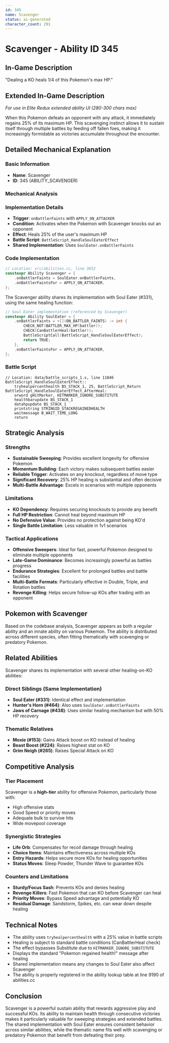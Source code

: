 ```yaml
---
id: 345
name: Scavenger
status: ai-generated
character_count: 291
---
```


# Scavenger - Ability ID 345

## In-Game Description
"Dealing a KO heals 1/4 of this Pokemon's max HP."

## Extended In-Game Description
*For use in Elite Redux extended ability UI (280-300 chars max)*

When this Pokemon defeats an opponent with any attack, it immediately regains 25% of its maximum HP. This scavenging instinct allows it to sustain itself through multiple battles by feeding off fallen foes, making it increasingly formidable as victories accumulate throughout the encounter.

## Detailed Mechanical Explanation

### Basic Information
- **Name**: Scavenger
- **ID**: 345 (ABILITY_SCAVENGER)

### Mechanical Analysis

### Implementation Details
- **Trigger**: `onBattlerFaints` with `APPLY_ON_ATTACKER`
- **Condition**: Activates when the Pokemon with Scavenger knocks out an opponent
- **Effect**: Heals 25% of the user's maximum HP
- **Battle Script**: `BattleScript_HandleSoulEaterEffect`
- **Shared Implementation**: Uses `SoulEater.onBattlerFaints`

### Code Implementation
```cpp
// Location: src/abilities.cc, line 3652
constexpr Ability Scavenger = {
    .onBattlerFaints = SoulEater.onBattlerFaints,
    .onBattlerFaintsFor = APPLY_ON_ATTACKER,
};
```

The Scavenger ability shares its implementation with Soul Eater (#331), using the same healing function:

```cpp
// Soul Eater implementation (referenced by Scavenger)
constexpr Ability SoulEater = {
    .onBattlerFaints = +[](ON_BATTLER_FAINTS) -> int {
        CHECK_NOT(BATTLER_MAX_HP(battler));
        CHECK(CanBattlerHeal(battler));
        BattleScriptCall(BattleScript_HandleSoulEaterEffect);
        return TRUE;
    },
    .onBattlerFaintsFor = APPLY_ON_ATTACKER,
};
```

### Battle Script
```assembly
// Location: data/battle_scripts_1.s, line 11846
BattleScript_HandleSoulEaterEffect::
    tryhealpercenthealth BS_STACK_1, 25, BattleScript_Return
BattleScript_HandleSoulEaterEffect_AfterHeal:
    orword gHitMarker, HITMARKER_IGNORE_SUBSTITUTE
    healthbarupdate BS_STACK_1
    datahpupdate BS_STACK_1
    printstring STRINGID_STACKREGAINEDHEALTH
    waitmessage B_WAIT_TIME_LONG
    return
```

## Strategic Analysis

### Strengths
- **Sustainable Sweeping**: Provides excellent longevity for offensive Pokemon
- **Momentum Building**: Each victory makes subsequent battles easier
- **Reliable Trigger**: Activates on any knockout, regardless of move type
- **Significant Recovery**: 25% HP healing is substantial and often decisive
- **Multi-Battle Advantage**: Excels in scenarios with multiple opponents

### Limitations
- **KO Dependency**: Requires securing knockouts to provide any benefit
- **Full HP Restriction**: Cannot heal beyond maximum HP
- **No Defensive Value**: Provides no protection against being KO'd
- **Single Battle Limitation**: Less valuable in 1v1 scenarios

### Tactical Applications
- **Offensive Sweepers**: Ideal for fast, powerful Pokemon designed to eliminate multiple opponents
- **Late-Game Dominance**: Becomes increasingly powerful as battles progress
- **Endurance Strategies**: Excellent for prolonged battles and battle facilities
- **Multi-Battle Formats**: Particularly effective in Double, Triple, and Rotation battles
- **Revenge Killing**: Helps secure follow-up KOs after trading with an opponent

## Pokemon with Scavenger
Based on the codebase analysis, Scavenger appears as both a regular ability and an innate ability on various Pokemon. The ability is distributed across different species, often fitting thematically with scavenging or predatory Pokemon.

## Related Abilities
Scavenger shares its implementation with several other healing-on-KO abilities:

### Direct Siblings (Same Implementation)
- **Soul Eater (#331)**: Identical effect and implementation
- **Hunter's Horn (#464)**: Also uses `SoulEater.onBattlerFaints`
- **Jaws of Carnage (#438)**: Uses similar healing mechanism but with 50% HP recovery

### Thematic Relatives
- **Moxie (#153)**: Gains Attack boost on KO instead of healing
- **Beast Boost (#224)**: Raises highest stat on KO
- **Grim Neigh (#265)**: Raises Special Attack on KO

## Competitive Analysis

### Tier Placement
Scavenger is a **high-tier** ability for offensive Pokemon, particularly those with:
- High offensive stats
- Good Speed or priority moves
- Adequate bulk to survive hits
- Wide movepool coverage

### Synergistic Strategies
- **Life Orb**: Compensates for recoil damage through healing
- **Choice Items**: Maintains effectiveness across multiple KOs
- **Entry Hazards**: Helps secure more KOs for healing opportunities
- **Status Moves**: Sleep Powder, Thunder Wave to guarantee KOs

### Counters and Limitations
- **Sturdy/Focus Sash**: Prevents KOs and denies healing
- **Revenge Killers**: Fast Pokemon that can KO before Scavenger can heal
- **Priority Moves**: Bypass Speed advantage and potentially KO
- **Residual Damage**: Sandstorm, Spikes, etc. can wear down despite healing

## Technical Notes
- The ability uses `tryhealpercenthealth` with a 25% value in battle scripts
- Healing is subject to standard battle conditions (CanBattlerHeal check)
- The effect bypasses Substitute due to `HITMARKER_IGNORE_SUBSTITUTE`
- Displays the standard "Pokemon regained health!" message after healing
- Shared implementation means any changes to Soul Eater also affect Scavenger
- The ability is properly registered in the ability lookup table at line 9190 of abilities.cc

## Conclusion
Scavenger is a powerful sustain ability that rewards aggressive play and successful KOs. Its ability to maintain health through consecutive victories makes it particularly valuable for sweeping strategies and extended battles. The shared implementation with Soul Eater ensures consistent behavior across similar abilities, while the thematic name fits well with scavenging or predatory Pokemon that benefit from defeating their prey.